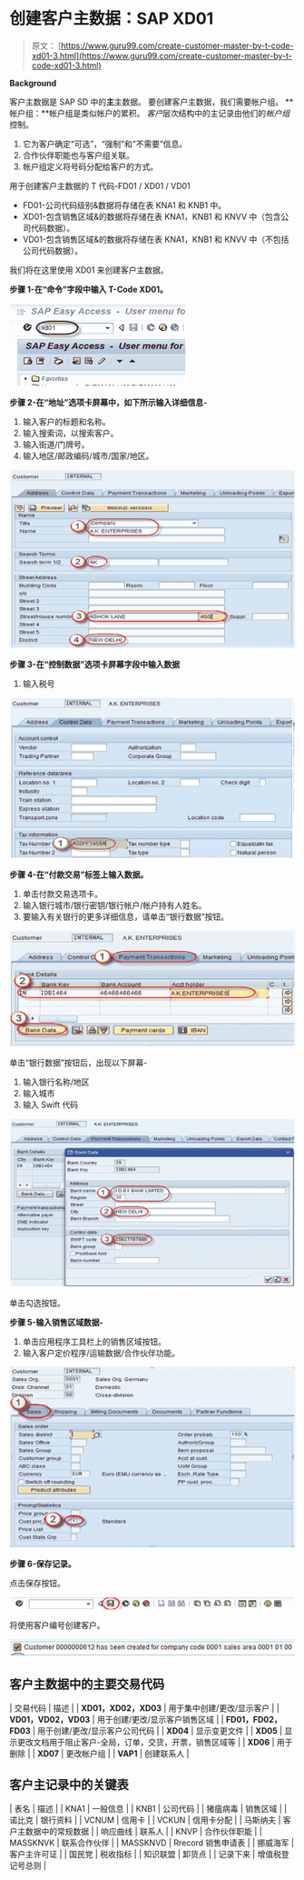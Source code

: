 # 创建客户主数据：SAP XD01

> 原文： [https://www.guru99.com/create-customer-master-by-t-code-xd01-3.html](https://www.guru99.com/create-customer-master-by-t-code-xd01-3.html)

**Background**

客户主数据是 SAP SD 中的**主**主数据。 要创建客户主数据，我们需要帐户组。 **帐户组：**帐户组是类似帐户的累积。 *客户*层次结构中的主记录由他们的*帐户组*控制。

1.  它为客户确定“可选”，“强制”和“不需要”信息。
2.  合作伙伴职能也与客户组关联。
3.  帐户组定义将号码分配给客户的方式。

用于创建客户主数据的 T 代码-FD01 / XD01 / VD01

*   FD01-公司代码级别&数据将存储在表 KNA1 和 KNB1 中。
*   XD01-包含销售区域&的数据将存储在表 KNA1，KNB1 和 KNVV 中（包含公司代码数据）。
*   VD01-包含销售区域&的数据将存储在表 KNA1，KNB1 和 KNVV 中（不包括公司代码数据）。

我们将在这里使用 XD01 来创建客户主数据。

**步骤 1-在“命令”字段中输入 T-Code XD01。**

![Create Customer Master Data: SAP XD01](img/6c2e2afcefbc784575cdbe3a0e882b6f.png "xd01-1")

**步骤 2-在“地址”选项卡屏幕中，如下所示输入详细信息-**

1.  输入客户的标题和名称。
2.  输入搜索词，以搜索客户。
3.  输入街道/门牌号。
4.  输入地区/邮政编码/城市/国家/地区。

![Create Customer Master Data: SAP XD01](img/64464fe2857aff2d7ec1b6838957533c.png "XD01-2")

**步骤 3-在“控制数据”选项卡屏幕字段中输入数据**

1.  输入税号

[![](img/e268598ebdb13b407fc75b2a2c1cb179.png "XD01-31")](/images/sap/2012/10/XD01-31.png)

**步骤 4-在“付款交易”标签上输入数据。**

1.  单击付款交易选项卡。
2.  输入银行城市/银行密钥/银行帐户/帐户持有人姓名。
3.  要输入有关银行的更多详细信息，请单击“银行数据”按钮。

[![](img/1d36331862a14e5f58599fa777c00aa3.png "XD01-3")](/images/sap/2012/10/XD01-3.png)

单击“银行数据”按钮后，出现以下屏幕-

1.  输入银行名称/地区
2.  输入城市
3.  输入 Swift 代码

[![](img/3d69bba05d4160d8fab5e232731ac6b5.png "xd01-5")](/images/sap/2012/10/xd01-5.png)

单击勾选按钮。

**步骤 5-输入销售区域数据-**

1.  单击应用程序工具栏上的销售区域按钮。
2.  输入客户定价程序/运输数据/合作伙伴功能。

[![](img/35668d3cece0ce1c9c6cde6a92a642b5.png "xd01-6")](/images/sap/2012/10/xd01-6.png)

**步骤 6-保存记录。**

点击保存按钮。

[![](img/793300597e50b3debdf059b80c17c04d.png "xd01-7")](/images/sap/2012/10/xd01-7.png)

将使用客户编号创建客户。

[![](img/952982b37b0a326dc2bc511a53069b7f.png "xd01-8")](/images/sap/2012/10/xd01-8.png)

## 客户主数据中的主要交易代码

| 交易代码 | 描述 |
| **XD01，XD02，XD03** | 用于集中创建/更改/显示客户 |
| **VD01，VD02，VD03** | 用于创建/更改/显示客户销售区域 |
| **FD01，FD02，FD03** | 用于创建/更改/显示客户公司代码 |
| **XD04** | 显示变更文件 |
| **XD05** | 显示更改文档用于阻止客户-全局，订单，交货，开票，销售区域等 |
| **XD06** | 用于删除 |
| **XD07** | 更改帐户组 |
| **VAP1** | 创建联系人 |

## 客户主记录中的关键表

| 表名 | 描述 |
| KNA1 | 一般信息 |
| KNB1 | 公司代码 |
| 猪瘟病毒 | 销售区域 |
| 诺比克 | 银行资料 |
| VCNUM | 信用卡 |
| VCKUN | 信用卡分配 |
| 马斯纳夫 | 客户主数据中的常规数据 |
| 响应曲线 | 联系人 |
| KNVP | 合作伙伴职能 |
| MASSKNVK | 联系合作伙伴 |
| MASSKNVD | Rrecord 销售申请表 |
| 挪威海军 | 客户主许可证 |
| 国民党 | 税收指标 |
| 知识联盟 | 卸货点 |
| 记录下来 | 增值税登记号总则 |